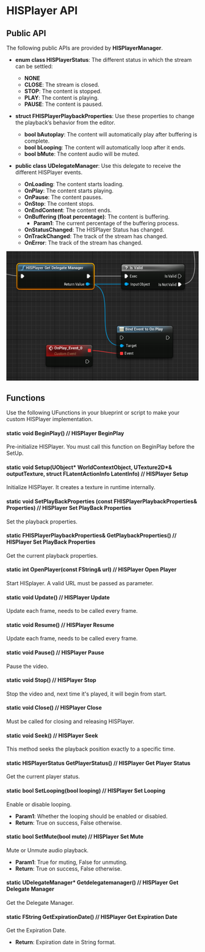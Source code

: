 # HISPlayer API

## Public API
The following public APIs are provided by **HISPlayerManager**.

* **enum class HISPlayerStatus**: The different status in which the stream can be settled:
  * **NONE**
  * **CLOSE**: The stream is closed.
  * **STOP**: The content is stopped.
  * **PLAY**: The content is playing.
  * **PAUSE**: The content is paused.

* **struct FHISPlayerPlaybackProperties**: Use these properties to change the playback’s behavior from the editor.
  * **bool bAutoplay**: The content will automatically play after buffering is complete.
  * **bool bLooping**: The content will automatically loop after it ends.
  * **bool bMute**: The content audio will be muted.

* **public class UDelegateManager**: Use this delegate to receive the different HISPlayer events.
  * **OnLoading**: The content starts loading.
  * **OnPlay**: The content starts playing.
  * **OnPause**: The content pauses.
  * **OnStop**: The content stops.
  * **OnEndContent**: The content ends.
  * **OnBuffering (float percentage)**: The content is buffering. 
    * **Param1**: The current percentage of the buffering process.
  * **OnStatusChanged**: The HISPlayer Status has changed.
  * **OnTrackChanged**: The track of the stream has changed. 
  * **OnError**: The track of the stream has changed. 
<p align="center">
<img src="./images/blueprint-example.png">
</p>

## Functions
Use the following UFunctions in your blueprint or script to make your custom HISPlayer implementation.

#### static void BeginPlay() // HISPlayer BeginPlay
Pre-initialize HISPlayer. You must call this function on BeginPlay before the SetUp.

#### static void Setup(UObject* WorldContextObject, UTexture2D*& outputTexture, struct FLatentActionInfo LatentInfo) // HISPlayer Setup
Initialize HISPlayer. It creates a texture in runtime internally.

#### static void SetPlayBackProperties (const FHISPlayerPlaybackProperties& Properties) // HISPlayer Set PlayBack Properties
Set the playback properties.

#### static FHISPlayerPlaybackProperties& GetPlaybackProperties() // HISPlayer Set PlayBack Properties
Get the current playback properties.

#### static int OpenPlayer(const FString& url) // HISPlayer Open Player
Start HISplayer. A valid URL must be passed as parameter.

#### static void Update() // HISPlayer Update
Update each frame, needs to be called every frame.

#### static void Resume() // HISPlayer Resume
Update each frame, needs to be called every frame.

#### static void Pause() // HISPlayer Pause
Pause the video.

#### static void Stop() // HISPlayer Stop
Stop the video and, next time it's played, it will begin from start.

#### static void Close() // HISPlayer Close
Must be called for closing and releasing HISPlayer. 

#### static void Seek() // HISPlayer Seek
This method seeks the playback position exactly to a specific time.

#### static HISPlayerStatus GetPlayerStatus() // HISPlayer Get Player Status
Get the current player status.

#### static bool SetLooping(bool looping) // HISPlayer Set Looping
Enable or disable looping.
  * **Param1**: Whether the looping should be enabled or disabled.
  * **Return**: True on success, False otherwise.

#### static bool SetMute(bool mute) // HISPlayer Set Mute
Mute or Unmute audio playback.
  * **Param1**: True for muting, False for unmuting.
  * **Return**: True on success, False otherwise.

#### static UDelegateManager* Getdelegatemanager() // HISPlayer Get Delegate Manager
Get the Delegate Manager.

#### static FString GetExpirationDate() // HISPlayer Get Expiration Date
Get the Expiration Date.
  * **Return**: Expiration date in String format.
